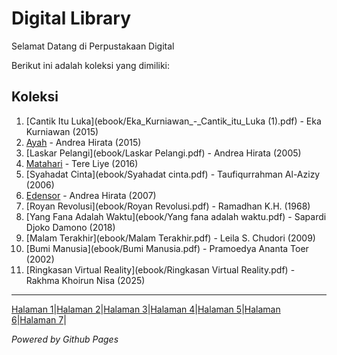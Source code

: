 # Digital Library

Selamat Datang di Perpustakaan Digital

Berikut ini adalah koleksi yang dimiliki:
## Koleksi

1. [Cantik Itu Luka](ebook/Eka_Kurniawan_-_Cantik_itu_Luka (1).pdf) - Eka Kurniawan (2015)
2. [Ayah](ebook/Ayah.pdf) - Andrea Hirata (2015)
3. [Laskar Pelangi](ebook/Laskar Pelangi.pdf) - Andrea Hirata (2005)
4. [Matahari](ebook/Matahari.pdf) - Tere Liye (2016)
5. [Syahadat Cinta](ebook/Syahadat cinta.pdf) - Taufiqurrahman Al-Azizy (2006)
6. [Edensor](ebook/Edensor.pdf) - Andrea Hirata (2007)
7. [Royan Revolusi](ebook/Royan Revolusi.pdf) - Ramadhan K.H. (1968)
8. [Yang Fana Adalah Waktu](ebook/Yang fana adalah waktu.pdf) - Sapardi Djoko Damono (2018)
9. [Malam Terakhir](ebook/Malam Terakhir.pdf) -  Leila S. Chudori (2009)
10. [Bumi Manusia](ebook/Bumi Manusia.pdf) - Pramoedya Ananta Toer (2002)
11. [Ringkasan Virtual Reality](ebook/Ringkasan Virtual Reality.pdf) - Rakhma Khoirun Nisa (2025)

---

[Halaman 1](webti/halaman1.html)|[Halaman 2](webti/halaman2.html)|[Halaman 3](webti/halaman3.html)|[Halaman 4](webti/halaman4.html)|[Halaman 5](webti/halaman5.html)|[Halaman 6](webti/halaman6.html)|[Halaman 7](webti/halaman7.html)|

*Powered by Github Pages*
